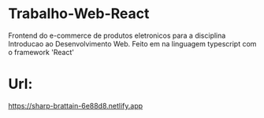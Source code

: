 # Trabalho-Web-React
Frontend do e-commerce de produtos eletronicos para a disciplina Introducao ao Desenvolvimento Web.
Feito em na linguagem typescript com o framework 'React'
# Url:
https://sharp-brattain-6e88d8.netlify.app
